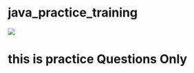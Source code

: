 # java_practice_training
<html>
  <head>
    <img src= "https://www.google.com/url?sa=i&url=https%3A%2F%2Fwww.shutterstock.com%2Fsearch%2Ftraining&psig=AOvVaw3151ZHxIFUTUJsQchIyfq8&ust=1639137182013000&source=images&cd=vfe&ved=0CAsQjRxqFwoTCKC--v3T1vQCFQAAAAAdAAAAABAJ" > </img>
  </head>
  <body>
    <h1> this is practice Questions Only<h1>
   </body>
      </html>
      
